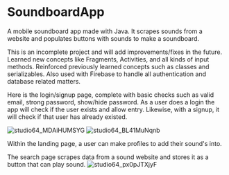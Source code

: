 # SoundboardApp
A mobile soundboard app made with Java. It scrapes sounds from a website and populates buttons with sounds to make a soundboard.

This is an incomplete project and will add improvements/fixes in the future.
Learned new concepts like Fragments, Activities, and all kinds of input methods.
Reinforced previously learned concepts such as classes and serializables.
Also used with Firebase to handle all authentication and database related matters.

Here is the login/signup page, complete with basic checks such as valid email, strong password, show/hide password.
As a user does a login the app will check if the user exists and allow entry. Likewise, with a signup, it will check if that user has already existed.

![studio64_MDAiHUMSYG](https://github.com/DeoDurant/SoundboardApp/assets/83045996/52890b00-e272-43fb-9ce5-edb94d576069)
![studio64_BL41MuNqnb](https://github.com/DeoDurant/SoundboardApp/assets/83045996/89d91803-b82a-456d-be38-bf10fd062fa0)

Within the landing page, a user can make profiles to add their sound's into.

The search page scrapes data from a sound website and stores it as a button that can play sound.
![studio64_px0pJTXjyF](https://github.com/DeoDurant/SoundboardApp/assets/83045996/9d16c864-8999-42b2-84fb-5fd1d9557fe4)
